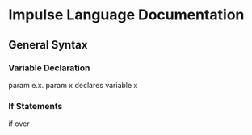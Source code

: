 # Impulse Language Documentation

## General Syntax

### Variable Declaration

param <variable> 
e.x. param x declares variable x 

### If Statements

if <boolean statement>
<executable code>
over
